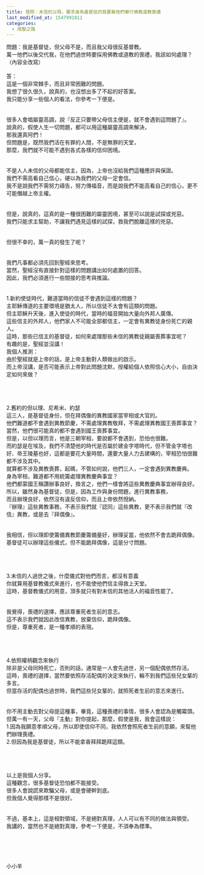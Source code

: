 ```yaml
---
title: 發問：未信的父母，要求身為基督徒的我要幫他們舉行佛教道教喪禮
last_modified_at: 1547991811
categories:
  - 成聖之路
---
```


問題：我是基督徒，但父母不是，而且我父母很反基督教。<br>萬一他們以後交代我，在他們過世時要採用佛教或道教的喪禮，我該如何處理？<br>（內容全改寫）<br><!--more--><br>答：<br>這是一個非常棘手，而且非常困難的問題。<br>我想了很久很久，說真的，也沒想出多了不起的好答案。<br>我只能分享一些個人的看法，你參考一下便是。<br><br> <br>很多人會唱屬靈高調，說『反正只要帶父母信主便是，就不會遇到這問題了』。<br>說真的，假使人生一切問題，都可以用這種屬靈高調來解決，<br>那我還真阿們！<br>但問題是，既然我們活在有罪的人間，不是無罪的天堂，<br>那麼，我們就不可能不遇到各式各樣的信仰困境。<br><br> <br>不是人人未信的父母都能信主，因為，上帝也沒給我們這種應許與保證。<br>我們不需高看自己信心，硬以為我們的父母一定會信。<br>我不是說我們不需努力禱告，努力傳福音，而是說我們不能高看自己的信心，更不可能僭越上帝主權。<br> <br><br>但是，說真的，這真的是一種很困難的屬靈困境，甚至可以說是試探或兇惡。<br>我們只能求主幫助，不讓我們遇見這樣的試探，救我們脫離這樣的兇惡。<br> <br><br>但很不幸的，萬一真的發生了呢？<br> <br><br>我們凡事都必須先回到聖經來思考。<br>當然，聖經沒有直接針對這樣的問題講出如何處置的回答。<br>因此，我們必須進行一些間接的思考與推論。<br> <br><br>1.新約使徒時代，難道當時的信徒不會遇到這樣的問題？<br>主耶穌傳道的主要環境是猶太人，所以信徒不太會有這類的問題。<br>但主耶穌升天後，進入使徒的時代，當時的福音開始大量向外邦人廣傳。<br>這些信主的外邦人，他們家人不可能全部都信主，一定會有異教徒身份死亡的親人。<br>這時，那些已信主的基督徒，如何來處理那些未信的異教徒親屬喪葬事宜呢？<br>有趣的是，聖經並沒講！<br>我個人推測：<br>由於聖經就是上帝的話，是上帝主動對人類做出的啟示。<br>而上帝沒講，是否可能表示上帝對此問題沈默，授權給個人依照信心大小，自由決定如何來做？<br> <br><br><br><br>2.舊約的但以理、尼希米、約瑟<br>這三人，是基督徒身份，但在拜偶像的異教國家當宰相或大官的。<br>他們難道都不會遇到異教節慶，不需處理異教敬拜，不需處理異教國王喪葬事宜？<br>當然，他們很可能真的都不會遇到國王喪葬事宜。<br>但是，以但以理而言，他是三朝宰相，要說都不會遇到，恐怕也很難。<br>而約瑟是在埃及，我們不清楚他的時代是否屬於建金字塔時代，但不管金字塔也好、帝王陵墓也好，這都是要花大量時間，還要大量人力去建構的，宰相恐怕很難都不涉及其中。<br>就算都不涉及異教喪葬，起碼，不管如何說，他們三人，一定會遇到異教慶典。<br>身為宰相，難道都不用統籌處理異教慶典事宜？<br>他們都蒙國王稱讚辦事良好，換言之，他們一樣會將這些異教慶典事宜辦得良好。<br>所以，雖然身為基督徒，但是，因為工作與身份問題，進行異教事務，<br>而且辦理良好，依然沒有違反信仰，而且上帝依然悅納。<br>『辦理』這些異教事務，不表示我們就『認同』這些異教，更不表示我們就『改信』異教，或是去『拜偶像』。<br> <br><br>我相信，但以理即使籌備異教節慶籌備量好，辦理妥當，他依然不會去跪拜偶像。<br>基督徒可以辦理這些儀式，但不能跪拜偶像，這是分寸問題。<br> <br> <br><br><br>3.未信的人過世之後，什麼儀式對他們而言，都沒有意義<br>你就算用基督教儀式來進行，也不能使他們信主得救上天堂。<br>這時，基督教儀式的用意，頂多就只有對未信的其他活人的福音性罷了。<br> <br><br>我覺得，喪禮的選擇，應該尊重死者生前的意志。<br>這不表示我們就因此改信異教，放棄信仰，跪拜偶像。<br>但是，尊重死者，是一種孝順的表現。<br> <br> <br><br><br>4.依照權柄觀念來執行<br>除非是父母同時死亡，否則的話，通常是一人會先過世，另一個配偶依然存活。<br>這時，喪禮的選擇，當然要依照存活配偶的決定來執行，輪不到我們這些兒女輩的多言。<br>但當存活的配偶也過世時，我們這些兒女輩的，就照死者生前的意志來進行。<br> <br> <br>你不用主動去對父母提這種事，畢竟，這種喪禮的事情，很多人會認為是觸霉頭。<br>但萬一有一天，父母『主動』對你提起，那麼，假使是我，我會這樣說：<br>1.因為我願意孝順父母，所以即使信仰不同，我依然會照死者生前的意願，來幫他們辦理喪禮。<br>2.但因為我是基督徒，所以不能拿香拜拜跪拜這類。<br> <br> <br><br><br>以上是我個人分享。<br>這種觀念，很多基督徒恐怕都不能接受。<br>很多人會說謊來欺騙父母，或是會硬幹到底。<br>但我個人覺得那樣不是很好。<br> <br><br>不過，基本上，這是相對領域，不是絕對真理，人人可以有不同的做法與領受。<br>我講的，當然也不是絕對真理，參考一下便是，不須奉為標準。<br> <br><br><br><br><br>小小羊<br><br><br><br><br><br>
